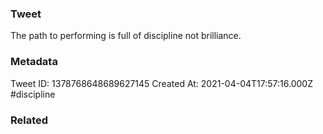 ### Tweet
The path to performing is full of discipline not brilliance.

### Metadata
Tweet ID: 1378768648689627145
Created At: 2021-04-04T17:57:16.000Z
#discipline

### Related

